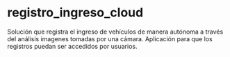 # registro_ingreso_cloud
Solución que registra el ingreso de vehículos de manera autónoma a través del análisis imagenes tomadas por una cámara. Aplicación para que los registros puedan ser accedidos por usuarios.
